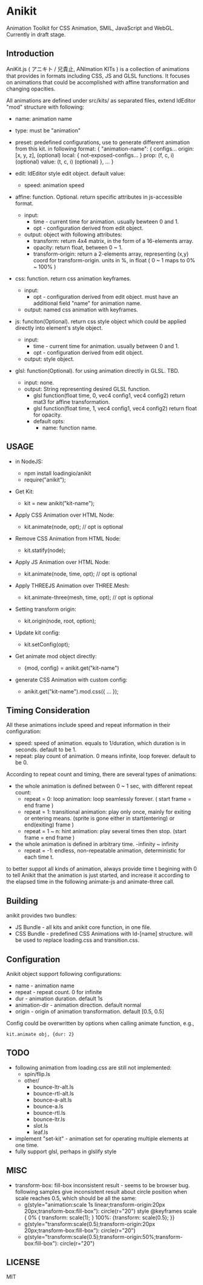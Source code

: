 # Anikit

Animation Toolkit for CSS Animation, SMIL, JavaScript and WebGL. Currently in draft stage.


## Introduction

AniKit.js ( アニキト / 兄貴止, ANImation KITs ) is a collection of animations that provides in formats including CSS, JS and GLSL functions. It focuses on animations that could be accomplished with affine transformation and changing opacities.

All animations are defined under src/kits/ as separated files, extend ldEditor "mod" structure with following:

 * name: animation name
 * type: must be "animation"
 * preset: predefined configurations, use to generate different animation from this kit. in following format:
   {
     "animation-name": {
       configs...
       origin: [x, y, z], (optional)
       local: { not-exposed-configs... }
       prop: (f, c, i)  (optional)
       value: (t, c, i) (optional)
     }, ...
   }
 * edit: ldEditor style edit object. default value:
   - speed: animation speed
   
 * affine: function. Optional. return specific attributes in js-accessible format.
   - input:
     - time - current time for animation. usually bewteen 0 and 1.
     - opt - configuration derived from edit object.
   - output: object with following attributes:
     - transform: return 4x4 matrix, in the form of a 16-elements array.
     - opacity: return float, between 0 ~ 1.
     - transform-origin: return a 2-elements array, representing (x,y) coord for transform-origin.
       units in %, in float ( 0 ~ 1 maps to 0% ~ 100% )

 * css: function. return css animation keyframes.
   - input:
     - opt - configuration derived from edit object. must have an additional field "name" for animation name.
   - output: named css animation with keyframes.

 * js: funciton(Optional). return css style object which could be applied directly into element's style object.
   - input:
     - time - current time for animation. usually between 0 and 1.
     - opt - configuration derived from edit object.
   - output: style object.

 * glsl: function(Optional). for using animation directly in GLSL. TBD.
   - input: none.
   - output: String representing desired GLSL function.
     - glsl function(float time, 0, vec4 config1, vec4 config2) return mat3 for affine transformation.
     - glsl function(float time, 1, vec4 config1, vec4 config2) return float for opacity.
     - default opts:
       * name: function name.

## USAGE

 * in NodeJS:
   - npm install loadingio/anikit
   - require("anikit");

 * Get Kit:
   - kit = new anikit("kit-name");

 * Apply CSS Animation over HTML Node:
   - kit.animate(node, opt); // opt is optional

 * Remove CSS Animation from HTML Node:
   - kit.statify(node); 

 * Apply JS Animation over HTML Node:
   - kit.animate(node, time, opt); // opt is optional

 * Apply THREEJS Animation over THREE.Mesh:
   - kit.animate-three(mesh, time, opt); // opt is optional

 * Setting transform origin:
   - kit.origin(node, root, option);

 * Update kit config:
   - kit.setConfig(opt);

 * Get animate mod object directly:
   - {mod, config} = anikit.get("kit-name")

 * generate CSS Animation with custom config:
   - anikit.get("kit-name").mod.css({ ... });

## Timing Consideration

All these animations include speed and repeat information in their configuration:
  * speed: speed of animation. equals to 1/duration, which duration is in seconds. default to be 1.
  * repeat: play count of animation. 0 means infinite, loop forever. default to be 0.

According to repeat count and timing, there are several types of animations:
 * the whole animation is defined between 0 ~ 1 sec, with different repeat count:
   * repeat = 0: loop animation: loop seamlessly forever. ( start frame = end frame )
   * repeat = 1: transitional animation: play only once, mainly for exiting or entering means. (sprite is gone either in start(entering) or end(exiting) frame )
   * repeat = 1 ~ n: hint animation: play several times then stop. (start frame = end frame )
 * the whole animation is defined in arbitrary time. -infinity ~ infinity
   * repeat = -1: endless, non-repeatable animation, deterministic for each time t.

to better suppot all kinds of animation, always provide time t begining with 0 to tell Anikit that the animation is just started, and increase it according to the elapsed time in the following animate-js and animate-three call.

## Building

anikit provides two bundles:
 * JS Bundle - all kits and anikit core function, in one file.
 * CSS Bundle - predefined CSS Animations with ld-[name] structure. will be used to replace loading.css and transition.css.


## Configuration

Anikit object support following configurations:

 * name - animation name
 * repeat - repeat count. 0 for infinite
 * dur - animation duration. default 1s
 * animation-dir - animation direction. default normal
 * origin - origin of animation transformation. default [0.5, 0.5]

Config could be overwritten by options when calling animate function, e.g.,

`
    kit.animate obj, {dur: 2}
`


## TODO

 * following animation from loading.css are still not implemented:
   - spin/flip.ls
   - other/
     - bounce-ltr-alt.ls
     - bounce-rtl-alt.ls
     - bounce-a-alt.ls
     - bounce-a.ls
     - bounce-rtl.ls
     - bounce-ltr.ls
     - slot.ls
     - leaf.ls
 * implement "set-kit" - animation set for operating multiple elements at one time.
 * fully support glsl, perhaps in glslify style


## MISC

 * transform-box: fill-box inconsistent result - seems to be browser bug. 
   following samples give inconsistent result about circle position when scale reaches 0.5, which should be all the same:
   - g(style="animation:scale 1s linear;transform-origin:20px 20px;transform-box:fill-box"): circle(r="20")
     style @keyframes scale { 0% { transform: scale(1); } 100%: {transform: scale(0.5); }}
   - g(style="transform:scale(0.5);transform-origin:20px 20px;transform-box:fill-box"): circle(r="20")
   - g(style="transform:scale(0.5);transform-origin:50%;transform-box:fill-box"): circle(r="20")


## LICENSE

MIT

